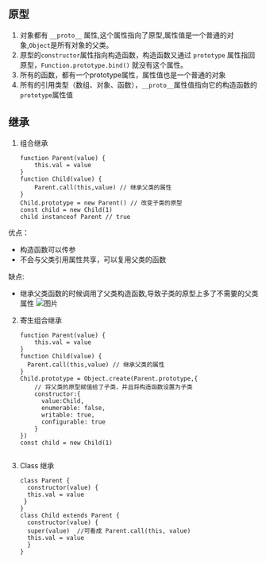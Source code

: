 ## 原型
1. 对象都有 `__proto__` 属性,这个属性指向了原型,属性值是一个普通的对象,`Object`是所有对象的父类。
2. 原型的`constructor`属性指向构造函数，构造函数又通过 `prototype` 属性指回原型，`Function.prototype.bind()` 就没有这个属性。
3. 所有的函数，都有一个prototype属性，属性值也是一个普通的对象
4. 所有的引用类型（数组、对象、函数），`__proto__`属性值指向它的构造函数的`prototype`属性值

## 继承

1. 组合继承
    ```
    function Parent(value) {
        this.val = value
    }
    function Child(value) {
        Parent.call(this,value) // 继承父类的属性
    }
    Child.prototype = new Parent() // 改变子类的原型
    const child = new Child(1)
    child instanceof Parent // true
    ```
    
优点：
- 构造函数可以传参
- 不会与父类引用属性共享，可以复用父类的函数

缺点:
- 继承父类函数的时候调用了父类构造函数,导致子类的原型上多了不需要的父类属性
![图片](https://user-gold-cdn.xitu.io/2018/11/19/1672aeb24a2e2cae?imageView2/0/w/1280/h/960/format/webp/ignore-error/1)

2. 寄生组合继承
    ```
    function Parent(value) {
        this.val = value
    }
    function Child(value) {
      Parent.call(this,value) // 继承父类的属性
    }
    Child.prototype = Object.create(Parent.prototype,{
        // 将父类的原型赋值给了子类，并且将构造函数设置为子类
        constructor:{
          value:Child,
          enumerable: false,
          writable: true,
          configurable: true
        }
    })
    const child = new Child(1)
    
    
 3. Class 继承
    ```
    class Parent {
      constructor(value) {
      this.val = value
     }
    }
    class Child extends Parent {
      constructor(value) {
      super(value)  //可看成 Parent.call(this, value)
      this.val = value
      }
    }
    ```
